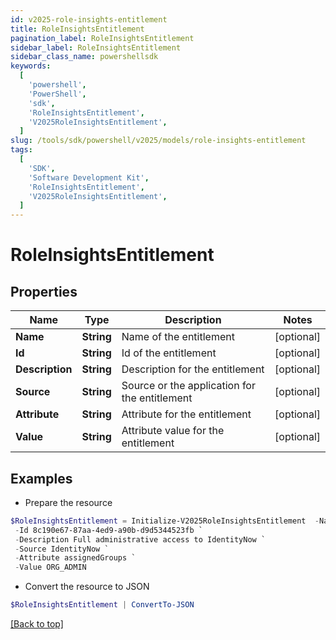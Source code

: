 ```yaml
---
id: v2025-role-insights-entitlement
title: RoleInsightsEntitlement
pagination_label: RoleInsightsEntitlement
sidebar_label: RoleInsightsEntitlement
sidebar_class_name: powershellsdk
keywords:
  [
    'powershell',
    'PowerShell',
    'sdk',
    'RoleInsightsEntitlement',
    'V2025RoleInsightsEntitlement',
  ]
slug: /tools/sdk/powershell/v2025/models/role-insights-entitlement
tags:
  [
    'SDK',
    'Software Development Kit',
    'RoleInsightsEntitlement',
    'V2025RoleInsightsEntitlement',
  ]
---
```


# RoleInsightsEntitlement

## Properties

| Name | Type | Description | Notes |
| --- | --- | --- | --- |
| **Name** | **String** | Name of the entitlement | [optional] |
| **Id** | **String** | Id of the entitlement | [optional] |
| **Description** | **String** | Description for the entitlement | [optional] |
| **Source** | **String** | Source or the application for the entitlement | [optional] |
| **Attribute** | **String** | Attribute for the entitlement | [optional] |
| **Value** | **String** | Attribute value for the entitlement | [optional] |

## Examples

- Prepare the resource

```powershell
$RoleInsightsEntitlement = Initialize-V2025RoleInsightsEntitlement  -Name Administrator `
 -Id 8c190e67-87aa-4ed9-a90b-d9d5344523fb `
 -Description Full administrative access to IdentityNow `
 -Source IdentityNow `
 -Attribute assignedGroups `
 -Value ORG_ADMIN
```

- Convert the resource to JSON

```powershell
$RoleInsightsEntitlement | ConvertTo-JSON
```

[[Back to top]](#)
